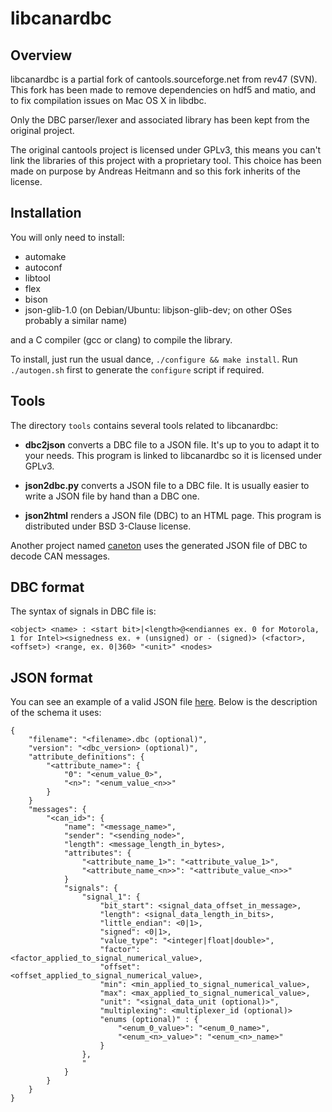 libcanardbc
===========

Overview
--------

libcanardbc is a partial fork of cantools.sourceforge.net from rev47 (SVN).
This fork has been made to remove dependencies on hdf5 and matio, and to
fix compilation issues on Mac OS X in libdbc.

Only the DBC parser/lexer and associated library has been kept from the
original project.

The original cantools project is licensed under GPLv3, this means you can't link
the libraries of this project with a proprietary tool. This choice has been made
on purpose by Andreas Heitmann and so this fork inherits of the license.


Installation
------------

You will only need to install:
- automake
- autoconf
- libtool
- flex
- bison
- json-glib-1.0 (on Debian/Ubuntu: libjson-glib-dev; on other OSes probably a
similar name)

and a C compiler (gcc or clang) to compile the library.

To install, just run the usual dance, `./configure && make install`. Run
`./autogen.sh` first to generate the `configure` script if required.


Tools
-----

The directory `tools` contains several tools related to libcanardbc:

- **dbc2json** converts a DBC file to a JSON file. It's up to you to adapt it to
  your needs. This program is linked to libcanardbc so it is licensed under
  GPLv3.

- **json2dbc.py** converts a JSON file to a DBC file. It is usually easier to
  write a JSON file by hand than a DBC one.

- **json2html** renders a JSON file (DBC) to an HTML page. This program is
  distributed under BSD 3-Clause license.

Another project named [caneton](https://github.com/Polyconseil/caneton) uses
the generated JSON file of DBC to decode CAN messages.

DBC format
----------

The syntax of signals in DBC file is:

```
<object> <name> : <start bit>|<length>@<endiannes ex. 0 for Motorola, 1 for Intel><signedness ex. + (unsigned) or - (signed)> (<factor>,<offset>) <range, ex. 0|360> "<unit>" <nodes>
```

JSON format
-----------

You can see an example of a valid JSON file [here](https://github.com/Polyconseil/caneton/blob/master/tests/dbc.json). Below is the description of the schema it uses:

```
{
    "filename": "<filename>.dbc (optional)",
    "version": "<dbc_version> (optional)",
    "attribute_definitions": {
        "<attribute_name>": {
            "0": "<enum_value_0>",
            "<n>": "<enum_value_<n>>"
        }
    }
    "messages": {
        "<can_id>": {
            "name": "<message_name>",
            "sender": "<sending_node>",
            "length": <message_length_in_bytes>,
            "attributes": {
                "<attribute_name_1>": "<attribute_value_1>",
                "<attribute_name_<n>>": "<attribute_value_<n>>"
            }
            "signals": {
                "signal_1": {
                    "bit_start": <signal_data_offset_in_message>,
                    "length": <signal_data_length_in_bits>,
                    "little_endian": <0|1>,
                    "signed": <0|1>,
                    "value_type": "<integer|float|double>",
                    "factor": <factor_applied_to_signal_numerical_value>,
                    "offset": <offset_applied_to_signal_numerical_value>,
                    "min": <min_applied_to_signal_numerical_value>,
                    "max": <max_applied_to_signal_numerical_value>,
                    "unit": "<signal_data_unit (optional)>",
                    "multiplexing": <multiplexer_id (optional)>
                    "enums (optional)" : {
                        "<enum_0_value>": "<enum_0_name>",
                        "<enum_<n>_value>": "<enum_<n>_name>"
                    }
                },
                "
            }
        }
    }
}
```
